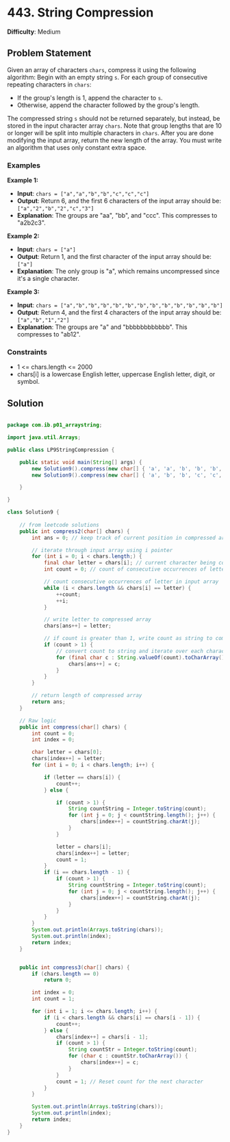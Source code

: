 # 443. String Compression

**Difficulty**: Medium

## Problem Statement
Given an array of characters `chars`, compress it using the following algorithm:
Begin with an empty string `s`. For each group of consecutive repeating characters in `chars`:
- If the group's length is 1, append the character to `s`.
- Otherwise, append the character followed by the group's length.

The compressed string `s` should not be returned separately, but instead, be stored in the input character array `chars`. Note that group lengths that are 10 or longer will be split into multiple characters in `chars`. After you are done modifying the input array, return the new length of the array. You must write an algorithm that uses only constant extra space.

### Examples

**Example 1:**
- **Input**: `chars = ["a","a","b","b","c","c","c"]`
- **Output**: Return 6, and the first 6 characters of the input array should be: `["a","2","b","2","c","3"]`
- **Explanation**: The groups are "aa", "bb", and "ccc". This compresses to "a2b2c3".

**Example 2:**
- **Input**: `chars = ["a"]`
- **Output**: Return 1, and the first character of the input array should be: `["a"]`
- **Explanation**: The only group is "a", which remains uncompressed since it's a single character.

**Example 3:**
- **Input**: `chars = ["a","b","b","b","b","b","b","b","b","b","b","b","b"]`
- **Output**: Return 4, and the first 4 characters of the input array should be: `["a","b","1","2"]`
- **Explanation**: The groups are "a" and "bbbbbbbbbbbb". This compresses to "ab12".

### Constraints
- 1 <= chars.length <= 2000
- chars[i] is a lowercase English letter, uppercase English letter, digit, or symbol.

## Solution

```java

package com.ib.p01_arraystring;

import java.util.Arrays;

public class LP9StringCompression {

	public static void main(String[] args) {
		new Solution9().compress(new char[] { 'a', 'a', 'b', 'b', 'b', 'b', 'b', 'b', 'b', 'b', 'b', 'b', 'b', 'b' });
		new Solution9().compress(new char[] { 'a', 'b', 'b', 'c', 'c', 'c' });

	}

}

class Solution9 {
	
	// from leetcode solutions
	public int compress2(char[] chars) {
		int ans = 0; // keep track of current position in compressed array

		// iterate through input array using i pointer
		for (int i = 0; i < chars.length;) {
			final char letter = chars[i]; // current character being compressed
			int count = 0; // count of consecutive occurrences of letter

			// count consecutive occurrences of letter in input array
			while (i < chars.length && chars[i] == letter) {
				++count;
				++i;
			}

			// write letter to compressed array
			chars[ans++] = letter;

			// if count is greater than 1, write count as string to compressed array
			if (count > 1) {
				// convert count to string and iterate over each character in string
				for (final char c : String.valueOf(count).toCharArray()) {
					chars[ans++] = c;
				}
			}
		}

		// return length of compressed array
		return ans;
	}

	// Raw logic
	public int compress(char[] chars) {
		int count = 0;
		int index = 0;

		char letter = chars[0];
		chars[index++] = letter;
		for (int i = 0; i < chars.length; i++) {

			if (letter == chars[i]) {
				count++;
			} else {

				if (count > 1) {
					String countString = Integer.toString(count);
					for (int j = 0; j < countString.length(); j++) {
						chars[index++] = countString.charAt(j);
					}
				}

				letter = chars[i];
				chars[index++] = letter;
				count = 1;
			}
			if (i == chars.length - 1) {
				if (count > 1) {
					String countString = Integer.toString(count);
					for (int j = 0; j < countString.length(); j++) {
						chars[index++] = countString.charAt(j);
					}
				}
			}
		}
		System.out.println(Arrays.toString(chars));
		System.out.println(index);
		return index;
	}


	public int compress3(char[] chars) {
		if (chars.length == 0)
			return 0;

		int index = 0;
		int count = 1;

		for (int i = 1; i <= chars.length; i++) {
			if (i < chars.length && chars[i] == chars[i - 1]) {
				count++;
			} else {
				chars[index++] = chars[i - 1];
				if (count > 1) {
					String countStr = Integer.toString(count);
					for (char c : countStr.toCharArray()) {
						chars[index++] = c;
					}
				}
				count = 1; // Reset count for the next character
			}
		}

		System.out.println(Arrays.toString(chars));
		System.out.println(index);
		return index;
	}
}